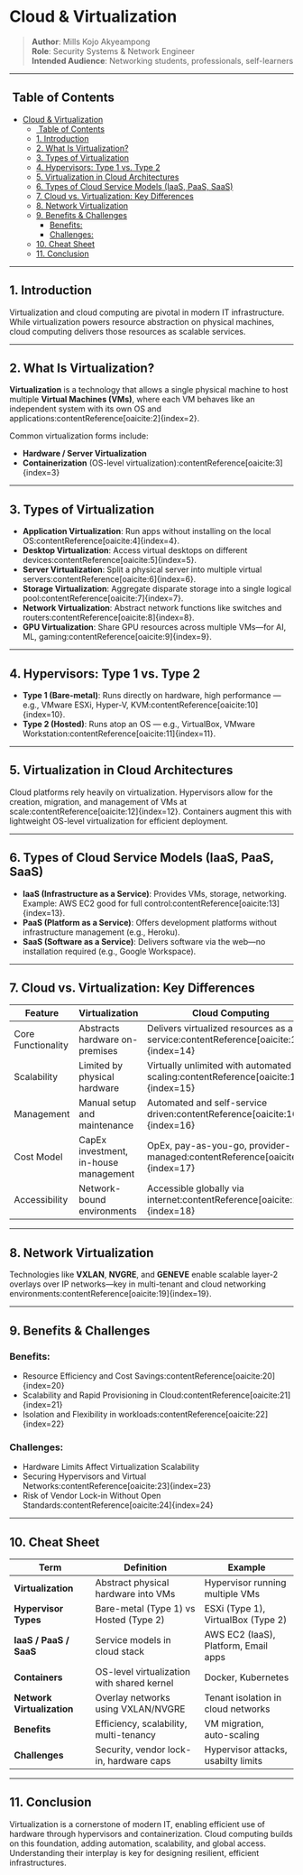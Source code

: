 # Cloud & Virtualization

> **Author**: Mills Kojo Akyeampong  
> **Role**: Security Systems & Network Engineer    
> **Intended Audience**: Networking students, professionals, self-learners

---

## ​ Table of Contents

- [Cloud \& Virtualization](#cloud--virtualization)
  - [​ Table of Contents](#-table-of-contents)
  - [1. Introduction](#1-introduction)
  - [2. What Is Virtualization?](#2-what-is-virtualization)
  - [3. Types of Virtualization](#3-types-of-virtualization)
  - [4. Hypervisors: Type 1 vs. Type 2](#4-hypervisors-type-1-vs-type-2)
  - [5. Virtualization in Cloud Architectures](#5-virtualization-in-cloud-architectures)
  - [6. Types of Cloud Service Models (IaaS, PaaS, SaaS)](#6-types-of-cloud-service-models-iaas-paas-saas)
  - [7. Cloud vs. Virtualization: Key Differences](#7-cloud-vs-virtualization-key-differences)
  - [8. Network Virtualization](#8-network-virtualization)
  - [9. Benefits \& Challenges](#9-benefits--challenges)
    - [Benefits:](#benefits)
    - [Challenges:](#challenges)
  - [10. Cheat Sheet](#10-cheat-sheet)
  - [11. Conclusion](#11-conclusion)

---

## 1. Introduction

Virtualization and cloud computing are pivotal in modern IT infrastructure. While virtualization powers resource abstraction on physical machines, cloud computing delivers those resources as scalable services.

---

## 2. What Is Virtualization?

**Virtualization** is a technology that allows a single physical machine to host multiple **Virtual Machines (VMs)**, where each VM behaves like an independent system with its own OS and applications:contentReference[oaicite:2]{index=2}.

Common virtualization forms include:
- **Hardware / Server Virtualization**
- **Containerization** (OS-level virtualization):contentReference[oaicite:3]{index=3}

---

## 3. Types of Virtualization

- **Application Virtualization**: Run apps without installing on the local OS:contentReference[oaicite:4]{index=4}.  
- **Desktop Virtualization**: Access virtual desktops on different devices:contentReference[oaicite:5]{index=5}.  
- **Server Virtualization**: Split a physical server into multiple virtual servers:contentReference[oaicite:6]{index=6}.  
- **Storage Virtualization**: Aggregate disparate storage into a single logical pool:contentReference[oaicite:7]{index=7}.  
- **Network Virtualization**: Abstract network functions like switches and routers:contentReference[oaicite:8]{index=8}.  
- **GPU Virtualization**: Share GPU resources across multiple VMs—for AI, ML, gaming:contentReference[oaicite:9]{index=9}.

---

## 4. Hypervisors: Type 1 vs. Type 2

- **Type 1 (Bare-metal)**: Runs directly on hardware, high performance — e.g., VMware ESXi, Hyper-V, KVM:contentReference[oaicite:10]{index=10}.  
- **Type 2 (Hosted)**: Runs atop an OS — e.g., VirtualBox, VMware Workstation:contentReference[oaicite:11]{index=11}.

---

## 5. Virtualization in Cloud Architectures

Cloud platforms rely heavily on virtualization. Hypervisors allow for the creation, migration, and management of VMs at scale:contentReference[oaicite:12]{index=12}. Containers augment this with lightweight OS-level virtualization for efficient deployment.

---

## 6. Types of Cloud Service Models (IaaS, PaaS, SaaS)

- **IaaS (Infrastructure as a Service)**: Provides VMs, storage, networking. Example: AWS EC2 good for full control:contentReference[oaicite:13]{index=13}.  
- **PaaS (Platform as a Service)**: Offers development platforms without infrastructure management (e.g., Heroku).  
- **SaaS (Software as a Service)**: Delivers software via the web—no installation required (e.g., Google Workspace).

---

## 7. Cloud vs. Virtualization: Key Differences

| Feature              | Virtualization                        | Cloud Computing                                        |
|----------------------|----------------------------------------|--------------------------------------------------------|
| Core Functionality   | Abstracts hardware on-premises         | Delivers virtualized resources as a service:contentReference[oaicite:14]{index=14} |
| Scalability          | Limited by physical hardware           | Virtually unlimited with automated scaling:contentReference[oaicite:15]{index=15} |
| Management           | Manual setup and maintenance           | Automated and self-service driven:contentReference[oaicite:16]{index=16} |
| Cost Model           | CapEx investment, in-house management  | OpEx, pay-as-you-go, provider-managed:contentReference[oaicite:17]{index=17} |
| Accessibility        | Network-bound environments             | Accessible globally via internet:contentReference[oaicite:18]{index=18} |

---

## 8. Network Virtualization

Technologies like **VXLAN**, **NVGRE**, and **GENEVE** enable scalable layer-2 overlays over IP networks—key in multi-tenant and cloud networking environments:contentReference[oaicite:19]{index=19}.

---

## 9. Benefits & Challenges

### Benefits:
- Resource Efficiency and Cost Savings:contentReference[oaicite:20]{index=20}  
- Scalability and Rapid Provisioning in Cloud:contentReference[oaicite:21]{index=21}  
- Isolation and Flexibility in workloads:contentReference[oaicite:22]{index=22}

### Challenges:
- Hardware Limits Affect Virtualization Scalability  
- Securing Hypervisors and Virtual Networks:contentReference[oaicite:23]{index=23}  
- Risk of Vendor Lock-in Without Open Standards:contentReference[oaicite:24]{index=24}

---

## 10. Cheat Sheet

| Term                      | Definition                                 | Example                              |
|--------------------------|---------------------------------------------|--------------------------------------|
| **Virtualization**        | Abstract physical hardware into VMs         | Hypervisor running multiple VMs      |
| **Hypervisor Types**      | Bare-metal (Type 1) vs Hosted (Type 2)      | ESXi (Type 1), VirtualBox (Type 2)   |
| **IaaS / PaaS / SaaS**    | Service models in cloud stack               | AWS EC2 (IaaS), Platform, Email apps |
| **Containers**            | OS-level virtualization with shared kernel  | Docker, Kubernetes                   |
| **Network Virtualization**| Overlay networks using VXLAN/NVGRE         | Tenant isolation in cloud networks   |
| **Benefits**              | Efficiency, scalability, multi-tenancy      | VM migration, auto-scaling           |
| **Challenges**            | Security, vendor lock-in, hardware caps     | Hypervisor attacks, usabilty limits  |

---

## 11. Conclusion

Virtualization is a cornerstone of modern IT, enabling efficient use of hardware through hypervisors and containerization. Cloud computing builds on this foundation, adding automation, scalability, and global access. Understanding their interplay is key for designing resilient, efficient infrastructures.